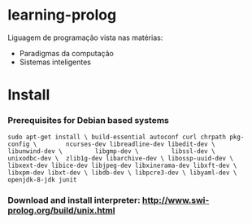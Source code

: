 # learning-prolog
Liguagem de programação vista nas matérias:
 - Paradigmas da computação
 - Sistemas inteligentes
 
 
 # Install
 ### Prerequisites for Debian based systems 
 `sudo apt-get install \
        build-essential autoconf curl chrpath pkg-config \       
        ncurses-dev libreadline-dev libedit-dev \        
        libunwind-dev \        
        libgmp-dev \        
        libssl-dev \        
        unixodbc-dev \ 
        zlib1g-dev libarchive-dev \
        libossp-uuid-dev \
        libxext-dev libice-dev libjpeg-dev libxinerama-dev libxft-dev \
        libxpm-dev libxt-dev \
        libdb-dev \
        libpcre3-dev \
        libyaml-dev \
        openjdk-8-jdk junit`
     
### Download and install interpreter: http://www.swi-prolog.org/build/unix.html

